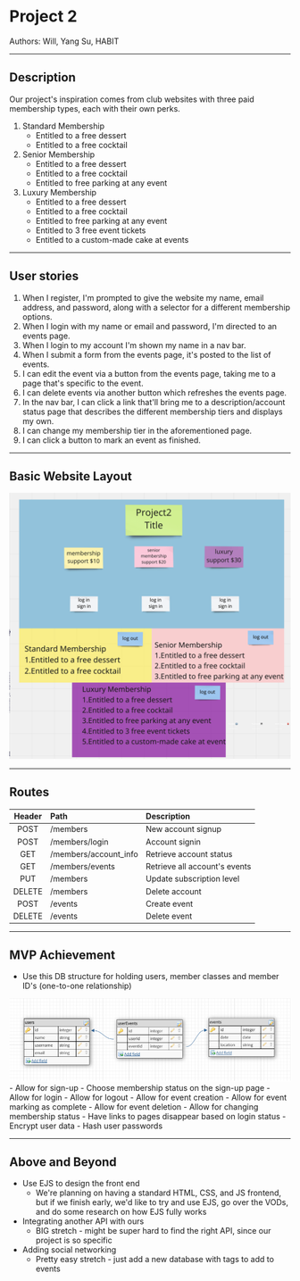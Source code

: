 # Project 2
Authors: Will, Yang Su, HABIT

---
## Description
Our project's inspiration comes from club websites with three paid membership types, each with their own perks.
1. Standard Membership
    - Entitled to a free dessert
    - Entitled to a free cocktail
2. Senior Membership
    - Entitled to a free dessert
    - Entitled to a free cocktail
    - Entitled to free parking at any event
3. Luxury Membership
    - Entitled to a free dessert
    - Entitled to a free cocktail
    - Entitled to free parking at any event
    - Entitled to 3 free event tickets
    - Entitled to a custom-made cake at events

---
## User stories
1. When I register, I'm prompted to give the website my name, email address, and password, along with a selector for a different membership options.
2. When I login with my name or email and password, I'm directed to an events page.
7. When I login to my account I'm shown my name in a nav bar.
3. When I submit a form from the events page, it's posted to the list of events.
4. I can edit the event via a button from the events page, taking me to a page that's specific to the event.
5. I can delete events via another button which refreshes the events page.
6. In the nav bar, I can click a link that'll bring me to a description/account status page that describes the different membership tiers and displays my own.
7. I can change my membership tier in the aforementioned page.
8. I can click a button to mark an event as finished.

---
## Basic Website Layout
<img src="flowchart.png"/>

---
## Routes
| Header | Path | Description |
| :---: | :--- | :--- |
| POST | /members | New account signup |
| POST | /members/login | Account signin |
| GET | /members/account_info | Retrieve account status |
| GET | /members/events | Retrieve all account's events |
| PUT | /members | Update subscription level |
| DELETE | /members | Delete account |
| POST | /events | Create event |
| DELETE | /events | Delete event |

---
## MVP Achievement
- Use this DB structure for holding users, member classes and member ID's (one-to-one relationship)
<img src="erd.png"/>
- Allow for sign-up
- Choose membership status on the sign-up page
- Allow for login
- Allow for logout
- Allow for event creation
- Allow for event marking as complete
- Allow for event deletion
- Allow for changing membership status
- Have links to pages disappear based on login status
- Encrypt user data
- Hash user passwords

---
## Above and Beyond
- Use EJS to design the front end
  - We're planning on having a standard HTML, CSS, and JS frontend, but if we finish early, we'd like to try and use EJS, go over the VODs, and do some research on how EJS fully works
- Integrating another API with ours
  - BIG stretch - might be super hard to find the right API, since our project is so specific
- Adding social networking
  - Pretty easy stretch - just add a new database with tags to add to events
